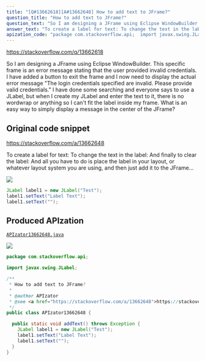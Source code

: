 ```yaml
---
title: "[Q#13662618][A#13662648] How to add text to JFrame?"
question_title: "How to add text to JFrame?"
question_text: "So I am designing a JFrame using Eclipse WindowBuilder. This specific frame is an error message stating that the user provided invalid credentials. I have added a button to exit the frame and I now need to display the actual error message \"The login credentials specified are invalid. Please provide valid credentials.\" I have done some searching and everyone says to use a JLabel, but when I create my JLabel and enter the text to it, there is no wordwrap or anything so I can't fit the label inside my frame. What is an easy way to simply display a message in the center of the JFrame?"
answer_text: "To create a label for text: To change the text in the label: And finally to clear the label: And all you have to do is place the label in your layout, or whatever layout system you are using, and then just add it to the JFrame..."
apization_code: "package com.stackoverflow.api;  import javax.swing.JLabel;  /**  * How to add text to JFrame?  *  * @author APIzator  * @see <a href=\"https://stackoverflow.com/a/13662648\">https://stackoverflow.com/a/13662648</a>  */ public class APIzator13662648 {    public static void addText() throws Exception {     JLabel label1 = new JLabel(\"Test\");     label1.setText(\"Label Text\");     label1.setText(\"\");   } }"
---
```


https://stackoverflow.com/q/13662618

So I am designing a JFrame using Eclipse WindowBuilder. This specific frame is an error message stating that the user provided invalid credentials. I have added a button to exit the frame and I now need to display the actual error message &quot;The login credentials specified are invalid. Please provide valid credentials.&quot;
I have done some searching and everyone says to use a JLabel, but when I create my JLabel and enter the text to it, there is no wordwrap or anything so I can&#x27;t fit the label inside my frame.
What is an easy way to simply display a message in the center of the JFrame?



## Original code snippet

https://stackoverflow.com/a/13662648

To create a label for text:
To change the text in the label:
And finally to clear the label:
And all you have to do is place the label in your layout, or whatever layout system you are using, and then just add it to the JFrame...

<div class="code-logo"><img src="/stackoverflow.png" /></div>

```java
JLabel label1 = new JLabel("Test");
label1.setText("Label Text");
label1.setText("");
```

## Produced APIzation

[`APIzator13662648.java`](https://github.com/pasqualesalza/apization/raw/main/data/search/APIzator13662648.java)

<div class="code-logo"><img src="/apizator.png" /></div>

```java
package com.stackoverflow.api;

import javax.swing.JLabel;

/**
 * How to add text to JFrame?
 *
 * @author APIzator
 * @see <a href="https://stackoverflow.com/a/13662648">https://stackoverflow.com/a/13662648</a>
 */
public class APIzator13662648 {

  public static void addText() throws Exception {
    JLabel label1 = new JLabel("Test");
    label1.setText("Label Text");
    label1.setText("");
  }
}

```